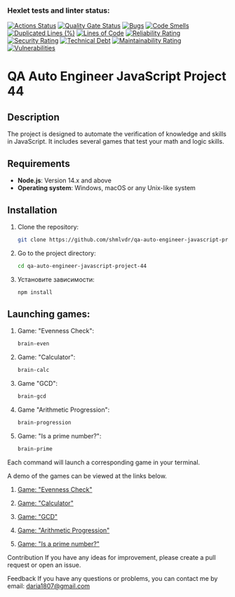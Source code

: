 ### Hexlet tests and linter status:
[![Actions Status](https://github.com/shmlvdr/qa-auto-engineer-javascript-project-44/actions/workflows/hexlet-check.yml/badge.svg)](https://github.com/shmlvdr/qa-auto-engineer-javascript-project-44/actions)
[![Quality Gate Status](https://sonarcloud.io/api/project_badges/measure?project=shmlvdr_qa-auto-engineer-javascript-project-44&metric=alert_status)](https://sonarcloud.io/summary/new_code?id=shmlvdr_qa-auto-engineer-javascript-project-44)
[![Bugs](https://sonarcloud.io/api/project_badges/measure?project=shmlvdr_qa-auto-engineer-javascript-project-44&metric=bugs)](https://sonarcloud.io/summary/new_code?id=shmlvdr_qa-auto-engineer-javascript-project-44)
[![Code Smells](https://sonarcloud.io/api/project_badges/measure?project=shmlvdr_qa-auto-engineer-javascript-project-44&metric=code_smells)](https://sonarcloud.io/summary/new_code?id=shmlvdr_qa-auto-engineer-javascript-project-44)
[![Duplicated Lines (%)](https://sonarcloud.io/api/project_badges/measure?project=shmlvdr_qa-auto-engineer-javascript-project-44&metric=duplicated_lines_density)](https://sonarcloud.io/summary/new_code?id=shmlvdr_qa-auto-engineer-javascript-project-44)
[![Lines of Code](https://sonarcloud.io/api/project_badges/measure?project=shmlvdr_qa-auto-engineer-javascript-project-44&metric=ncloc)](https://sonarcloud.io/summary/new_code?id=shmlvdr_qa-auto-engineer-javascript-project-44)
[![Reliability Rating](https://sonarcloud.io/api/project_badges/measure?project=shmlvdr_qa-auto-engineer-javascript-project-44&metric=reliability_rating)](https://sonarcloud.io/summary/new_code?id=shmlvdr_qa-auto-engineer-javascript-project-44)
[![Security Rating](https://sonarcloud.io/api/project_badges/measure?project=shmlvdr_qa-auto-engineer-javascript-project-44&metric=security_rating)](https://sonarcloud.io/summary/new_code?id=shmlvdr_qa-auto-engineer-javascript-project-44)
[![Technical Debt](https://sonarcloud.io/api/project_badges/measure?project=shmlvdr_qa-auto-engineer-javascript-project-44&metric=sqale_index)](https://sonarcloud.io/summary/new_code?id=shmlvdr_qa-auto-engineer-javascript-project-44)
[![Maintainability Rating](https://sonarcloud.io/api/project_badges/measure?project=shmlvdr_qa-auto-engineer-javascript-project-44&metric=sqale_rating)](https://sonarcloud.io/summary/new_code?id=shmlvdr_qa-auto-engineer-javascript-project-44)
[![Vulnerabilities](https://sonarcloud.io/api/project_badges/measure?project=shmlvdr_qa-auto-engineer-javascript-project-44&metric=vulnerabilities)](https://sonarcloud.io/summary/new_code?id=shmlvdr_qa-auto-engineer-javascript-project-44)

# QA Auto Engineer JavaScript Project 44

## Description
The project is designed to automate the verification of knowledge and skills in JavaScript. It includes several games that test your math and logic skills.

## Requirements
- **Node.js**: Version 14.x and above
- **Operating system**: Windows, macOS or any Unix-like system

## Installation
1. Clone the repository:
   ```bash
   git clone https://github.com/shmlvdr/qa-auto-engineer-javascript-project-44.git

2. Go to the project directory:
    ```bash
    cd qa-auto-engineer-javascript-project-44

3. Установите зависимости:
    ```bash
    npm install

## Launching games:

1. Game: "Evenness Check":

    ```bash 
    brain-even

2. Game: "Calculator":

    ```bash 
    brain-calc

3. Game "GCD":

    ```bash 
    brain-gcd

4. Game "Arithmetic Progression":

    ```bash
    brain-progression

5. Game: "Is a prime number?":

    ```bash
    brain-prime

Each command will launch a corresponding game in your terminal.

A demo of the games can be viewed at the links below.

1. [Game: "Evenness Check"](https://asciinema.org/a/Lc6XGr3YP1v1KpC1J51MLIkbx)

2. [Game: "Calculator"](https://asciinema.org/a/t4QvPSFYsIUOOwcpuDdiwPKF6)

3. [Game: "GCD"](https://asciinema.org/a/DpCLbfnWwFObojjSYnPDnaec7)

4. [Game: "Arithmetic Progression"](https://asciinema.org/a/fPS8CB06ztPA7xrKMrt1EYzIZ)

5. [Game: "Is a prime number?"](https://asciinema.org/a/GkfOTZb5SqjE8coybJFaCL1Gw)


Contribution
If you have any ideas for improvement, please create a pull request or open an issue.

Feedback
If you have any questions or problems, you can contact me by email: daria1807@gmail.com





